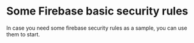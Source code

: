 # Some Firebase basic security rules
In case you need some firebase security rules as a sample, you can use them to start. 
